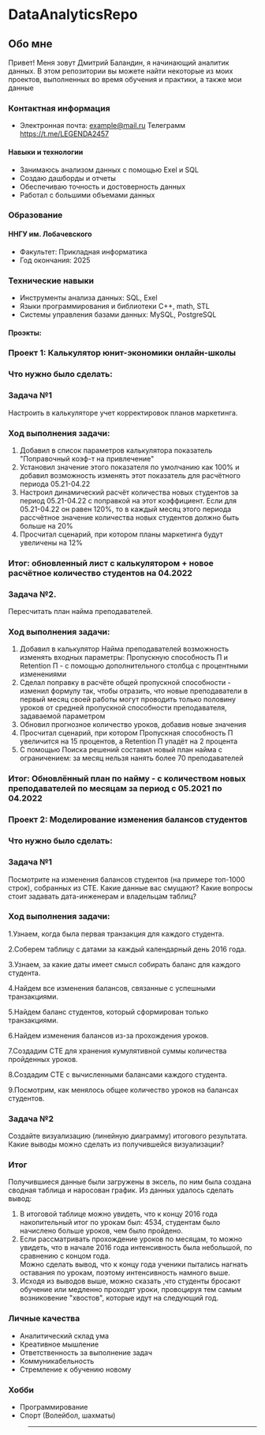 # DataAnalyticsRepo
## Обо мне
Привет! Меня зовут Дмитрий Баландин, я начинающий аналитик данных. В этом репозитории вы можете найти некоторые из моих проектов, выполненных во время обучения и практики, а также мои данные



### Контактная информация
* Электронная почта: example@mail.ru
Телеграмм https://t.me/LEGENDA2457
#### Навыки и технологии
* Занимаюсь анализом данных с помощью Exel и SQL
* Создаю дашборды и отчеты
* Обеспечиваю точность и достоверность данных
* Работал с большими объемами данных


### Образование
#### ННГУ им. Лобачевского
* Факультет: Прикладная информатика
* Год окончания: 2025

### Технические навыки
* Инструменты анализа данных: SQL, Exel
* Языки программирования и библиотеки C++, math, STL
* Системы управления базами данных: MySQL, PostgreSQL
#### Проэкты:
### Проект 1: Калькулятор юнит-экономики онлайн-школы

### Что нужно было сделать:

### Задача №1
Настроить в калькуляторе учет корректировок планов маркетинга.

### Ход выполнения задачи:

1. Добавил в список параметров калькулятора показатель "Поправочный коэф-т на привлечение"
2. Установил значение этого показателя по умолчанию как 100% и добавил возможность изменять этот показатель для расчётного периода 05.21-04.22
3. Настроил динамический расчёт количества новых студентов за период 05.21-04.22 с поправкой на этот коэффициент. Если для 05.21-04.22 он равен 120%, то в каждый месяц этого периода рассчётное значение количества новых студентов должно быть больше на 20%
4. Просчитал сценарий, при котором планы маркетинга будут увеличены на 12% 

### Итог:	обновленный лист с калькулятором + новое расчётное количество студентов на 04.2022								

### Задача №2.
Пересчитать план найма преподавателей.

### Ход выполнения задачи:

1. Добавил в калькулятор Найма преподавателей возможность изменять входных параметры: Пропускную способность П и Retention П - с помощью дополнительного столбца с процентными изменениями
2. Сделал поправку в расчёте общей пропускной способности - изменил формулу так, чтобы отразить, что новые преподаватели в первый месяц своей работы могут проводить только половину уроков от средней пропускной способности преподавателя, задаваемой параметром
3. Обновил прогнозное количество уроков, добавив новые значения
4. Просчитал сценарий, при котором Пропускная способность П увеличится на 15 процентов, а Retention П упадёт на 2 процента
5. С помощью Поиска решений составил новый план найма с ограничением: за месяц нельзя нанять более 70 преподавателей

### Итог:	Обновлённый план по найму - с количеством новых преподавателей по месяцам за период с 05.2021 по 04.2022

### Проект 2: Моделирование изменения балансов студентов

### Что нужно было сделать:

### Задача №1
Посмотрите на изменения балансов студентов (на примере топ-1000 строк), собранных из CTE. 
Какие данные вас смущают? Какие вопросы стоит задавать дата-инженерам и владельцам таблиц?


### Ход выполнения задачи:



1.Узнаем, когда была первая транзакция для каждого студента. 

2.Соберем таблицу с датами за каждый календарный день 2016 года.

3.Узнаем, за какие даты имеет смысл собирать баланс для каждого студента.

4.Найдем все изменения балансов, связанные с успешными транзакциями. 

5.Найдем баланс студентов, который сформирован только транзакциями.

6.Найдем изменения балансов из-за прохождения уроков. 

7.Создадим CTE для хранения кумулятивной суммы количества пройденных уроков. 

8.Создадим CTE с вычисленными балансами каждого студента. 

9.Посмотрим, как менялось общее количество уроков на балансах студентов.



### Задача №2
Создайте визуализацию (линейную диаграмму) итогового результата.
Какие выводы можно сделать из получившейся визуализации?
### Итог
Получившиеся данные были загружены в эксель, по ним была создана сводная таблица и наросован график.
Из данных удалось сделать вывод:
1. В итоговой таблице можно увидеть, что к концу 2016 года накопительный итог по урокам был: 4534, студентам было начислено больше уроков, чем было пройдено.
2. Если рассматривать прохождение уроков по месяцам, то можно увидеть, что в  начале 2016 года интенсивность была небольшой, по сравнению с концом года.  
    Можно сделать вывод, что к концу года ученики пытались нагнать оставания по урокам, поэтому интенсивность намного выше.
3. Исходя из выводов выше, можно сказать ,что студенты бросают обучение или медленно проходят уроки, провоцируя тем самым возниковение "хвостов", которые идут на следующий год. 




### Личные качества
* Аналитический склад ума
* Креативное мышление
* Ответственность за выполнение задач
* Коммуникабельность
* Стремление к обучению новому

### Хобби
* Программирование
* Спорт (Волейбол, шахматы)

>---------

